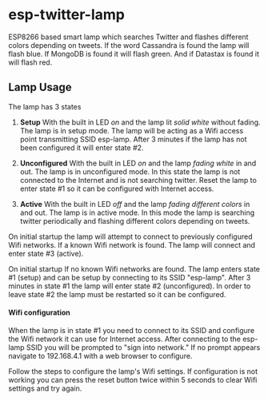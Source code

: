 # esp-twitter-lamp
ESP8266 based smart lamp which searches Twitter and flashes different colors depending on tweets. If the word Cassandra is found the lamp will flash blue. If MongoDB is found it will flash green. And if Datastax is found it will flash red.

## Lamp Usage
The lamp has 3 states
1. **Setup** 
With the built in LED *on* and the lamp lit *solid white* without fading. The lamp is in setup mode. The lamp will be acting as a Wifi access point transmitting SSID esp-lamp. After 3 minutes if the lamp has not been configured it will enter state #2.

2. **Unconfigured** 
With the built in LED *on* and the lamp *fading white* in and out. The lamp is in unconfigured mode. In this state the lamp is not connected to the Internet and is not searching twitter. Reset the lamp to enter state #1 so it can be configured with Internet access.

3. **Active** 
With the built in LED *off* and the lamp *fading different colors* in and out. The lamp is in active mode. In this mode the lamp is searching twitter periodically and flashing different colors depending on tweets.

On initial startup the lamp will attempt to connect to previously configured Wifi networks. If a known Wifi network is found. The lamp will connect and enter state #3 (active). 

On initial startup If no known Wifi networks are found. The lamp enters state #1 (setup) and can be setup by connecting to its SSID "esp-lamp". After 3 minutes in state #1 the lamp will enter state #2 (unconfigured). In order to leave state #2 the lamp must be restarted so it can be configured.

#### Wifi configuration

When the lamp is in state #1 you need to connect to its SSID and configure the Wifi network it can use for Internet access. After connecting to the esp-lamp SSID you will be prompted to "sign into network." If no prompt appears navigate to 192.168.4.1 with a web browser to configure. 

Follow the steps to configure the lamp's Wifi settings. If configuration is not working you can press the reset button twice within 5 seconds to clear Wifi settings and try again.
